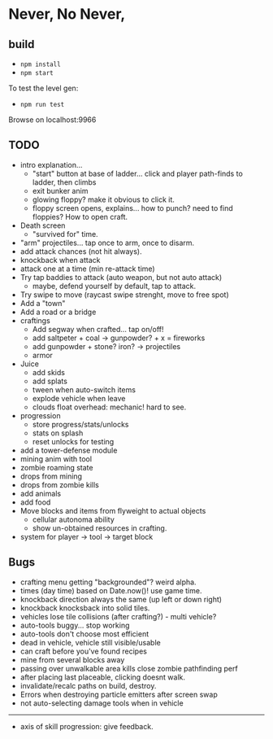 # Never, No Never,

## build

* `npm install`
* `npm start`

To test the level gen:

* `npm run test`

Browse on localhost:9966

## TODO

* intro explanation...
  * "start" button at base of ladder... click and player path-finds to ladder, then climbs
  * exit bunker anim
  * glowing floppy? make it obvious to click it.
  * floppy screen opens, explains... how to punch? need to find floppies? How to open craft.
* Death screen
  * "survived for" time.
* "arm" projectiles... tap once to arm, once to disarm.
* add attack chances (not hit always).
* knockback when attack
* attack one at a time (min re-attack time)
* Try tap baddies to attack (auto weapon, but not auto attack)
  * maybe, defend yourself by default, tap to attack.
* Try swipe to move (raycast swipe strenght, move to free spot)
* Add a "town"
* Add a road or a bridge
* craftings
  * Add segway when crafted... tap on/off!
  * add saltpeter + coal -> gunpowder? + x = fireworks
  * add gunpowder + stone? iron? -> projectiles
  * armor
* Juice
  * add skids
  * add splats
  * tween when auto-switch items
  * explode vehicle when leave
  * clouds float overhead: mechanic! hard to see.
* progression
  * store progress/stats/unlocks
  * stats on splash
  * reset unlocks for testing
* add a tower-defense module
* mining anim with tool
* zombie roaming state
* drops from mining
* drops from zombie kills
* add animals
* add food
* Move blocks and items from flyweight to actual objects
  * cellular autonoma ability
  * show un-obtained resources in crafting.
* system for player -> tool -> target block

## Bugs

* crafting menu getting "backgrounded"? weird alpha.
* times (day time) based on Date.now()! use game time.
* knockback direction always the same (up left or down right)
* knockback knocksback into solid tiles.
* vehicles lose tile collisions (after crafting?) - multi vehicle?
* auto-tools buggy... stop working
* auto-tools don't choose most efficient
* dead in vehicle, vehicle still visible/usable
* can craft before you've found recipes
* mine from several blocks away
* passing over unwalkable area kills close zombie pathfinding perf
* after placing last placeable, clicking doesnt walk.
* invalidate/recalc paths on build, destroy.
* Errors when destroying particle emitters after screen swap
* not auto-selecting damage tools when in vehicle

---

* axis of skill progression: give feedback.
